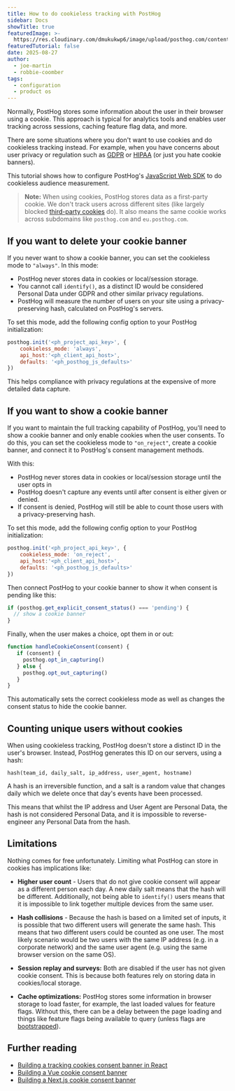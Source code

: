```yaml
---
title: How to do cookieless tracking with PostHog
sidebar: Docs
showTitle: true
featuredImage: >-
  https://res.cloudinary.com/dmukukwp6/image/upload/posthog.com/contents/images/cookieless-tracking.png
featuredTutorial: false
date: 2025-08-27
author:
  - joe-martin
  - robbie-coomber
tags:
  - configuration
  - product os
---
```


Normally, PostHog stores some information about the user in their browser using a cookie. This approach is typical for analytics tools and enables user tracking across sessions, caching feature flag data, and more. 

There are some situations where you don't want to use cookies and do cookieless tracking instead. For example, when you have concerns about user privacy or regulation such as [GDPR](/docs/integrate/gdpr) or [HIPAA](/docs/privacy/hipaa-compliance) (or just you hate cookie banners).

This tutorial shows how to configure PostHog's [JavaScript Web SDK](/docs/libraries/js) to do cookieless audience measurement.

> **Note:** When using cookies, PostHog stores data as a first-party cookie. We don't track users across different sites (like largely blocked [third-party cookies](https://en.wikipedia.org/wiki/Third-party_cookies) do). It also means the same cookie works across subdomains like `posthog.com` and `eu.posthog.com`.

<GDPRForm />

## If you want to delete your cookie banner

If you never want to show a cookie banner, you can set the cookieless mode to `"always"`. In this mode:
* PostHog never stores data in cookies or local/session storage.
* You cannot call `identify()`, as a distinct ID would be considered Personal Data under GDPR and other similar privacy regulations.
* PostHog will measure the number of users on your site using a privacy-preserving hash, calculated on PostHog's servers.

To set this mode, add the following config option to your PostHog initialization:

```js
posthog.init('<ph_project_api_key>', {
    cookieless_mode: 'always',
    api_host:'<ph_client_api_host>',
    defaults: '<ph_posthog_js_defaults>'
})
```

This helps compliance with privacy regulations at the expensive of more detailed data capture. 
## If you want to show a cookie banner

If you want to maintain the full tracking capability of PostHog, you'll need to show a cookie banner and only enable cookies when the user consents. To do this, you can set the cookieless mode to `"on_reject"`, create a cookie banner, and connect it to PostHog's consent management methods. 

With this:
* PostHog never stores data in cookies or local/session storage until the user opts in
* PostHog doesn't capture any events until after consent is either given or denied.
* If consent is denied, PostHog will still be able to count those users with a privacy-preserving hash.

To set this mode, add the following config option to your PostHog initialization:

```js
posthog.init('<ph_project_api_key>', {
    cookieless_mode: 'on_reject',
    api_host:'<ph_client_api_host>',
    defaults: '<ph_posthog_js_defaults>'
})
```

Then connect PostHog to your cookie banner to show it when consent is pending like this:

```js
if (posthog.get_explicit_consent_status() === 'pending') {
  // show a cookie banner
}
```

Finally, when the user makes a choice, opt them in or out:

```js
function handleCookieConsent(consent) {
   if (consent) {
     posthog.opt_in_capturing()
   } else {
     posthog.opt_out_capturing()
   }
}
```

This automatically sets the correct cookieless mode as well as changes the consent status to hide the cookie banner. 

## Counting unique users without cookies

When using cookieless tracking, PostHog doesn't store a distinct ID in the user's browser. Instead, PostHog generates this ID on our servers, using a hash:

```
hash(team_id, daily_salt, ip_address, user_agent, hostname)
```

A hash is an irreversible function, and a salt is a random value that changes daily which we delete once that day's events have been processed.

This means that whilst the IP address and User Agent are Personal Data, the hash is not considered Personal Data, and it is impossible to reverse-engineer any Personal Data from the hash.


## Limitations

Nothing comes for free unfortunately. Limiting what PostHog can store in cookies has implications like:

* **Higher user count** - Users that do not give cookie consent will appear as a different person each day. A new daily salt means that the hash will be different. Additionally, not being able to `identify()` users means that it is impossible to link together multiple devices from the same user.

* **Hash collisions** - Because the hash is based on a limited set of inputs, it is possible that two different users will generate the same hash. This means that two different users could be counted as one user. The most likely scenario would be two users with the same IP address (e.g. in a corporate network) and the same user agent (e.g. using the same browser version on the same OS).

* **Session replay and surveys:** Both are disabled if the user has not given cookie consent. This is because both features rely on storing data in cookies/local storage.

* **Cache optimizations:** PostHog stores some information in browser storage to load faster, for example, the last loaded values for feature flags. Without this, there can be a delay between the page loading and things like feature flags being available to query (unless flags are [bootstrapped](/docs/feature-flags/bootstrapping)).

## Further reading

- [Building a tracking cookies consent banner in React](/tutorials/react-cookie-banner)
- [Building a Vue cookie consent banner](/tutorials/vue-cookie-banner)
- [Building a Next.js cookie consent banner](/tutorials/nextjs-cookie-banner)

<NewsletterForm />